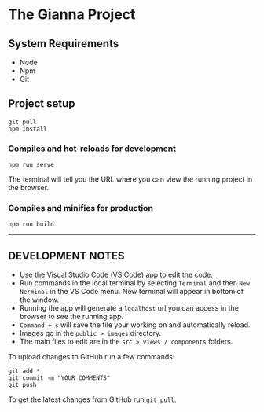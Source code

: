 # The Gianna Project


## System Requirements
- Node
- Npm
- Git

## Project setup
```
git pull
npm install
```

### Compiles and hot-reloads for development
```
npm run serve
```
The terminal will tell you the URL where you can view the running project in the browser.

### Compiles and minifies for production
```
npm run build
```

---
## DEVELOPMENT NOTES
- Use the Visual Studio Code (VS Code) app to edit the code.
- Run commands in the local terminal by selecting `Terminal` and then `New Nerminal` in the VS Code menu. New terminal will appear in bottom of the window.
- Running the app will generate a `localhost` url you can access in the browser to see the running app.
- `Command + s` will save the file your working on and automatically reload. 
- Images go in the `public > images` directory.
- The main files to edit are in the `src > views / components` folders.

To upload changes to GitHub run a few commands:
```
git add *
git commit -m "YOUR COMMENTS"
git push
```
To get the latest changes from GitHub run `git pull`.

